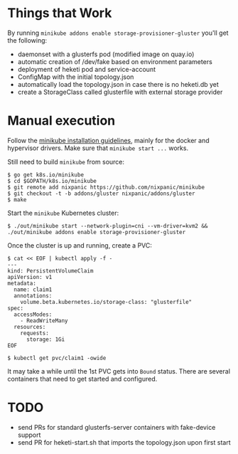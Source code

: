 # Things that Work

By running `minikube addons enable storage-provisioner-gluster` you'll get the following:

- daemonset with a glusterfs pod (modified image on quay.io)
- automatic creation of /dev/fake based on environment parameters
- deployment of heketi pod and service-account
- ConfigMap with the initial topology.json
- automatically load the topology.json in case there is no heketi.db yet
- create a StorageClass called glusterfile with external storage provider

# Manual execution

Follow the [minikube installation guidelines](...), mainly for the docker and
hypervisor drivers. Make sure that `minikube start ...` works.

Still need to build `minikube` from source:

```
$ go get k8s.io/minikube
$ cd $GOPATH/k8s.io/minikube
$ git remote add nixpanic https://github.com/nixpanic/minikube
$ git checkout -t -b addons/gluster nixpanic/addons/gluster
$ make
```

Start the `minikube` Kubernetes cluster:

```
$ ./out/minikube start --network-plugin=cni --vm-driver=kvm2 && ./out/minikube addons enable storage-provisioner-gluster
```

Once the cluster is up and running, create a PVC:

```
$ cat << EOF | kubectl apply -f -
---
kind: PersistentVolumeClaim
apiVersion: v1
metadata:
  name: claim1
  annotations:
    volume.beta.kubernetes.io/storage-class: "glusterfile"
spec:
  accessModes:
    - ReadWriteMany
  resources:
    requests:
      storage: 1Gi
EOF

$ kubectl get pvc/claim1 -owide
```

It may take a while until the 1st PVC gets into `Bound` status. There are
several containers that need to get started and configured.


# TODO

- send PRs for standard glusterfs-server containers with fake-device support
- send PR for heketi-start.sh that imports the topology.json upon first start
